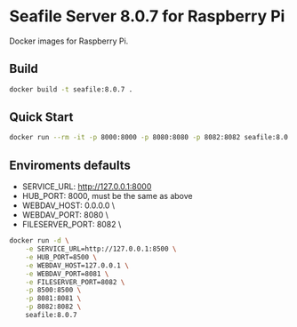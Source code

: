 # Seafile Server 8.0.7 for Raspberry Pi
Docker images for Raspberry Pi.

## Build
```bash
docker build -t seafile:8.0.7 .
```

## Quick Start
```bash
docker run --rm -it -p 8000:8000 -p 8080:8080 -p 8082:8082 seafile:8.0.7
```

## Enviroments defaults
- SERVICE_URL: http://127.0.0.1:8000
- HUB_PORT: 8000, must be the same as above
- WEBDAV_HOST: 0.0.0.0 \
- WEBDAV_PORT: 8080 \
- FILESERVER_PORT: 8082 \

```bash
docker run -d \
    -e SERVICE_URL=http://127.0.0.1:8500 \
    -e HUB_PORT=8500 \
    -e WEBDAV_HOST=127.0.0.1 \
    -e WEBDAV_PORT=8081 \
    -e FILESERVER_PORT=8082 \
    -p 8500:8500 \
    -p 8081:8081 \
    -p 8082:8082 \
    seafile:8.0.7
```


